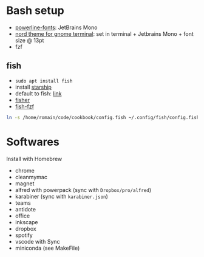 # Bash setup

- [powerline-fonts](https://github.com/powerline/fonts): JetBrains Mono
- [nord theme for gnome terminal](https://github.com/arcticicestudio/nord-gnome-terminal): set in terminal + Jetbrains Mono + font size @ 13pt
- fzf

## fish

- `sudo apt install fish`
- install [starship](https://github.com/starship/starship)
- default to fish: [link](https://fishshell.com/docs/current/tutorial.html#switching-to-fish)
- [fisher](https://github.com/jorgebucaran/fisher)
- [fish-fzf](https://github.com/PatrickF1/fzf.fish)

```bash
ln -s /home/romain/code/cookbook/config.fish ~/.config/fish/config.fish
```

# Softwares

Install with Homebrew

- chrome
- cleanmymac
- magnet
- alfred with powerpack (sync with `Dropbox/pro/alfred`)
- karabiner (sync with `karabiner.json`)
- teams
- antidote
- office
- inkscape
- dropbox
- spotify
- vscode with Sync
- miniconda (see MakeFile)
